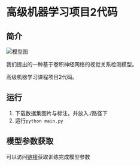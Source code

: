 # 高级机器学习项目2代码

## 简介

![模型图](./image/model.png)

我们提出的一种基于卷积神经网络的视觉关系检测模型。

高级机器学习课程项目2代码。

## 运行

1. 下载数据集图片与标注，并放入./路径下
2. 运行`python main.py`

## 模型参数获取

可以访问[链接](https://1drv.ms/u/s!AjYxuXuKCgSEvyrI5lN8FX4yP5ly?e=GKnseu)获取训练完成模型参数
